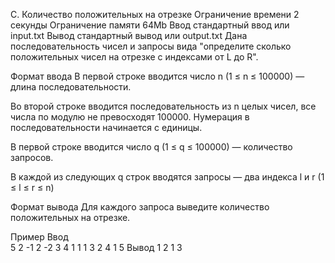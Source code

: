 C. Количество положительных на отрезке
Ограничение времени	2 секунды
Ограничение памяти	64Mb
Ввод	стандартный ввод или input.txt
Вывод	стандартный вывод или output.txt
Дана последовательность чисел и запросы вида "определите сколько положительных чисел на отрезке с индексами от L до R".

Формат ввода
В первой строке вводится число n (1 ≤ n ≤ 100000) — длина последовательности.

Во второй строке вводится последовательность из n целых чисел, все числа по модулю не превосходят 100000. Нумерация в последовательности начинается с единицы.

В первой строке вводится число q (1 ≤ q ≤ 100000) — количество запросов.

В каждой из следующих q строк вводятся запросы — два индекса l и r (1 ≤ l ≤ r ≤ n)

Формат вывода
Для каждого запроса выведите количество положительных на отрезке.

Пример
Ввод	
5
2 -1 2 -2 3
4
1 1
1 3
2 4
1 5
Вывод
1
2
1
3